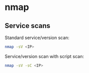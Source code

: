 # nmap

## Service scans
Standard service/version scan:  
```bash
nmap -sV <IP>
```

Service/version scan with script scan:  
```bash
nmap -sV -sC <IP>
```
